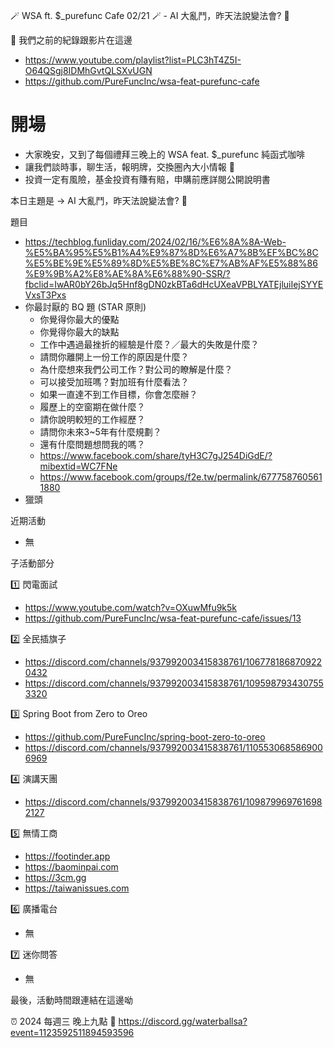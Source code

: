 🪄 WSA ft. $_purefunc Cafe 02/21 🪄 - AI 大亂鬥，昨天法說變法會? 👺

:movie_camera: 我們之前的紀錄跟影片在這邊
* https://www.youtube.com/playlist?list=PLC3hT4Z5I-O64QSgj8IDMhGvtQLSXvUGN
* https://github.com/PureFuncInc/wsa-feat-purefunc-cafe

# 開場
* 大家晚安，又到了每個禮拜三晚上的 WSA feat. $_purefunc 純函式咖啡
* 讓我們談時事，聊生活，報明牌，交換圈內大小情報 🦻
* 投資一定有風險，基金投資有賺有賠，申購前應詳閱公開說明書

本日主題是 -> AI 大亂鬥，昨天法說變法會? 👺

題目
* https://techblog.funliday.com/2024/02/16/%E6%8A%8A-Web-%E5%BA%95%E5%B1%A4%E9%87%8D%E6%A7%8B%EF%BC%8C%E5%BE%9E%E5%89%8D%E5%BE%8C%E7%AB%AF%E5%88%86%E9%9B%A2%E8%AE%8A%E6%88%90-SSR/?fbclid=IwAR0bY26bJq5Hnf8gDN0zkBTa6dHcUXeaVPBLYATEjluiIejSYYEVxsT3Pxs
* 你最討厭的 BQ 題 (STAR 原則)
  * 你覺得你最大的優點
  * 你覺得你最大的缺點
  * 工作中遇過最挫折的經驗是什麼？／最大的失敗是什麼？
  * 請問你離開上一份工作的原因是什麼？
  * 為什麼想來我們公司工作？對公司的瞭解是什麼？
  * 可以接受加班嗎？對加班有什麼看法？
  * 如果一直達不到工作目標，你會怎麼辦？
  * 履歷上的空窗期在做什麼？
  * 請你說明較短的工作經歷？
  * 請問你未來3~5年有什麼規劃？
  * 還有什麼問題想問我的嗎？
  * https://www.facebook.com/share/tyH3C7gJ254DiGdE/?mibextid=WC7FNe
  * https://www.facebook.com/groups/f2e.tw/permalink/6777587605611880
* 獵頭 

近期活動
* 無

子活動部分

:one: 閃電面試
* https://www.youtube.com/watch?v=OXuwMfu9k5k
* https://github.com/PureFuncInc/wsa-feat-purefunc-cafe/issues/13

:two: 全民插旗子
* https://discord.com/channels/937992003415838761/1067781868709220432
* https://discord.com/channels/937992003415838761/1095987934307553320

:three: Spring Boot from Zero to Oreo
* https://github.com/PureFuncInc/spring-boot-zero-to-oreo
* https://discord.com/channels/937992003415838761/1105530685869006969

:four: 演講天團
* https://discord.com/channels/937992003415838761/1098799697616982127

:five: 無情工商
* https://footinder.app
* https://baominpai.com
* https://3cm.gg
* https://taiwanissues.com

:six: 廣播電台
* 無

:seven: 迷你問答
* 無

最後，活動時間跟連結在這邊呦

:alarm_clock: 2024 每週三 晚上九點
:link: https://discord.gg/waterballsa?event=1123592511894593596

